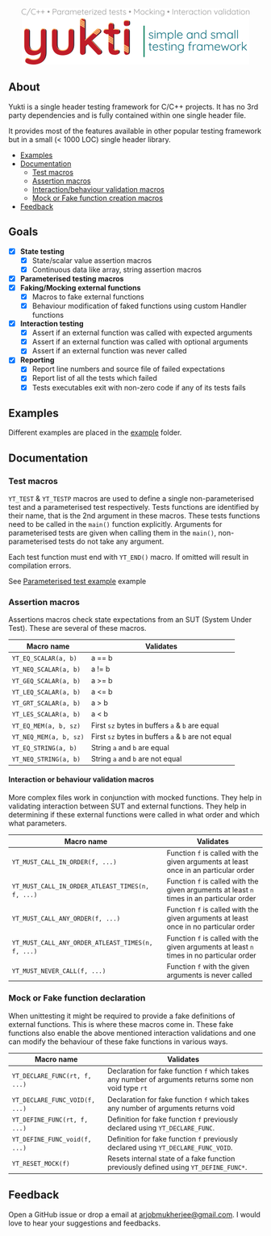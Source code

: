 <p align="center">
    <img src="./docs/images/logo.png"/>
</p>

## About

Yukti is a single header testing framework for C/C++ projects. It has no 3rd party dependencies and
is fully contained within one single header file.

It provides most of the features available in other popular testing framework but in a small (< 1000
LOC) single header library.

* [Examples](#examples)
* [Documentation](#documentation)
    * [Test macros](#test-macros)
    * [Assertion macros](#assertion-macros)
    * [Interaction/behaviour validation macros](#interaction-or-behaviour-validation-macros)
    * [Mock or Fake function creation macros](#mock-or-fake-function-declaration)
* [Feedback](#feedback)

## Goals

- [X] **State testing**
    - [X] State/scalar value assertion macros
    - [X] Continuous data like array, string assertion macros
- [X] **Parameterised testing macros**
- [X] **Faking/Mocking external functions**
    - [X] Macros to fake external functions
    - [X] Behaviour modification of faked functions using custom Handler functions
- [X] **Interaction testing**
    - [X] Assert if an external function was called with expected arguments
    - [X] Assert if an external function was called with optional arguments
    - [X] Assert if an external function was never called
- [X] **Reporting**
    - [X] Report line numbers and source file of failed expectations
    - [X] Report list of all the tests which failed
    - [X] Tests executables exit with non-zero code if any of its tests fails

## Examples

Different examples are placed in the [example](./example) folder.

## Documentation

### Test macros

`YT_TEST` & `YT_TESTP` macros are used to define a single non-parameterised test and a parameterised
test respectively. Tests functions are identified by their name, that is the 2nd argument in these
macros. These tests functions need to be called in the `main()` function explicitly. Arguments for
parameterised tests are given when calling them in the `main()`, non-parameterised tests do not take
any argument.

Each test function must end with `YT_END()` macro. If omitted will result in compilation errors.

See [Parameterised test example](./example/basic/add_parameterised_test.c) example

### Assertion macros

Assertions macros check state expectations from an SUT (System Under Test). These are several of
these macros.

| Macro name             | Validates                                           |
|------------------------|-----------------------------------------------------|
| `YT_EQ_SCALAR(a, b)`   | a == b                                              |
| `YT_NEQ_SCALAR(a, b)`  | a != b                                              |
| `YT_GEQ_SCALAR(a, b)`  | a >= b                                              |
| `YT_LEQ_SCALAR(a, b)`  | a <= b                                              |
| `YT_GRT_SCALAR(a, b)`  | a > b                                               |
| `YT_LES_SCALAR(a, b)`  | a < b                                               |
| `YT_EQ_MEM(a, b, sz)`  | First `sz` bytes in buffers `a` & `b` are equal     |
| `YT_NEQ_MEM(a, b, sz)` | First `sz` bytes in buffers `a` & `b` are not equal |
| `YT_EQ_STRING(a, b)`   | String `a` and `b` are equal                        |
| `YT_NEQ_STRING(a, b)`  | String `a` and `b` are not equal                    |

#### Interaction or behaviour validation macros

More complex files work in conjunction with mocked functions. They help in validating interaction
between SUT and external functions. They help in determining if these external functions were called
in what order and which what parameters.

| Macro name                                        | Validates                                                                                 |
|---------------------------------------------------|-------------------------------------------------------------------------------------------|
| `YT_MUST_CALL_IN_ORDER(f, ...)`                   | Function `f` is called with the given arguments at least once in an particular order      |
| `YT_MUST_CALL_IN_ORDER_ATLEAST_TIMES(n, f, ...)`  | Function `f` is called with the given arguments at least `n` times in an particular order |
| `YT_MUST_CALL_ANY_ORDER(f, ...)`                  | Function `f` is called with the given arguments at least once in no particular order      |
| `YT_MUST_CALL_ANY_ORDER_ATLEAST_TIMES(n, f, ...)` | Function `f` is called with the given arguments at least `n` times in no particular order |
| `YT_MUST_NEVER_CALL(f, ...)`                      | Function `f` with the given arguments is never called                                     |

### Mock or Fake function declaration

When unittesting it might be required to provide a fake definitions of external functions. This is
where these macros come in. These fake functions also enable the above mentioned interaction
validations and one can modify the behaviour of these fake functions in various ways.

| Macro name                     | Validates                                                                                             |
|--------------------------------|-------------------------------------------------------------------------------------------------------|
| `YT_DECLARE_FUNC(rt, f, ...)`  | Declaration for fake function `f` which takes any number of arguments returns some non void type `rt` |
| `YT_DECLARE_FUNC_VOID(f, ...)` | Declaration for fake function `f` which takes any number of arguments returns void                    |
| `YT_DEFINE_FUNC(rt, f, ...)`   | Definition for fake function `f` previously declared using `YT_DECLARE_FUNC`.                         |
| `YT_DEFINE_FUNC_void(f, ...)`  | Definition for fake function `f` previously declared using `YT_DECLARE_FUNC_VOID`.                    |
| `YT_RESET_MOCK(f)`             | Resets internal state of a fake function previously defined using `YT_DEFINE_FUNC*`.                  |

## Feedback

Open a GitHub issue or drop a email at arjobmukherjee@gmail.com. I would love to hear your
suggestions and feedbacks.
